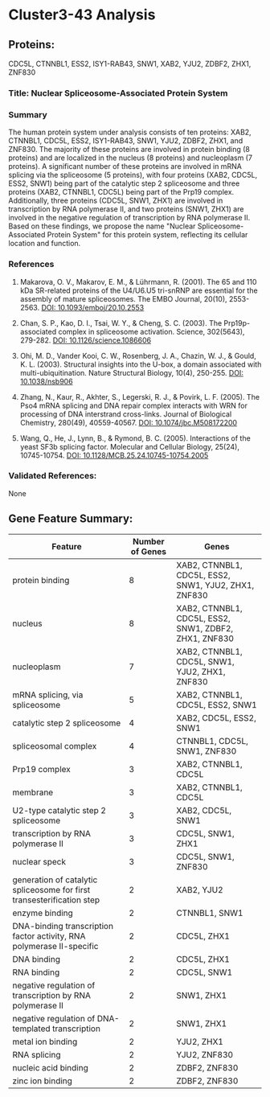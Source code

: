 # Cluster3-43 Analysis

## Proteins: 

CDC5L, CTNNBL1, ESS2, ISY1-RAB43, SNW1, XAB2, YJU2, ZDBF2, ZHX1, ZNF830

### Title: Nuclear Spliceosome-Associated Protein System

### Summary

The human protein system under analysis consists of ten proteins: XAB2, CTNNBL1, CDC5L, ESS2, ISY1-RAB43, SNW1, YJU2, ZDBF2, ZHX1, and ZNF830. The majority of these proteins are involved in protein binding (8 proteins) and are localized in the nucleus (8 proteins) and nucleoplasm (7 proteins). A significant number of these proteins are involved in mRNA splicing via the spliceosome (5 proteins), with four proteins (XAB2, CDC5L, ESS2, SNW1) being part of the catalytic step 2 spliceosome and three proteins (XAB2, CTNNBL1, CDC5L) being part of the Prp19 complex. Additionally, three proteins (CDC5L, SNW1, ZHX1) are involved in transcription by RNA polymerase II, and two proteins (SNW1, ZHX1) are involved in the negative regulation of transcription by RNA polymerase II. Based on these findings, we propose the name "Nuclear Spliceosome-Associated Protein System" for this protein system, reflecting its cellular location and function.

### References

1. Makarova, O. V., Makarov, E. M., & Lührmann, R. (2001). The 65 and 110 kDa SR-related proteins of the U4/U6.U5 tri-snRNP are essential for the assembly of mature spliceosomes. The EMBO Journal, 20(10), 2553-2563. [DOI: 10.1093/emboj/20.10.2553](https://doi.org/10.1093/emboj/20.10.2553)

2. Chan, S. P., Kao, D. I., Tsai, W. Y., & Cheng, S. C. (2003). The Prp19p-associated complex in spliceosome activation. Science, 302(5643), 279-282. [DOI: 10.1126/science.1086606](https://doi.org/10.1126/science.1086606)

3. Ohi, M. D., Vander Kooi, C. W., Rosenberg, J. A., Chazin, W. J., & Gould, K. L. (2003). Structural insights into the U-box, a domain associated with multi-ubiquitination. Nature Structural Biology, 10(4), 250-255. [DOI: 10.1038/nsb906](https://doi.org/10.1038/nsb906)

4. Zhang, N., Kaur, R., Akhter, S., Legerski, R. J., & Povirk, L. F. (2005). The Pso4 mRNA splicing and DNA repair complex interacts with WRN for processing of DNA interstrand cross-links. Journal of Biological Chemistry, 280(49), 40559-40567. [DOI: 10.1074/jbc.M508172200](https://doi.org/10.1074/jbc.M508172200)

5. Wang, Q., He, J., Lynn, B., & Rymond, B. C. (2005). Interactions of the yeast SF3b splicing factor. Molecular and Cellular Biology, 25(24), 10745-10754. [DOI: 10.1128/MCB.25.24.10745-10754.2005](https://doi.org/10.1128/MCB.25.24.10745-10754.2005)

### Validated References: 

None





## Gene Feature Summary: 

| Feature | Number of Genes | Genes |
| --- | --- | --- |
| protein binding | 8 | XAB2, CTNNBL1, CDC5L, ESS2, SNW1, YJU2, ZHX1, ZNF830 |
| nucleus | 8 | XAB2, CTNNBL1, CDC5L, ESS2, SNW1, ZDBF2, ZHX1, ZNF830 |
| nucleoplasm | 7 | XAB2, CTNNBL1, CDC5L, SNW1, YJU2, ZHX1, ZNF830 |
| mRNA splicing, via spliceosome | 5 | XAB2, CTNNBL1, CDC5L, ESS2, SNW1 |
| catalytic step 2 spliceosome | 4 | XAB2, CDC5L, ESS2, SNW1 |
| spliceosomal complex | 4 | CTNNBL1, CDC5L, SNW1, ZNF830 |
| Prp19 complex | 3 | XAB2, CTNNBL1, CDC5L |
| membrane | 3 | XAB2, CTNNBL1, CDC5L |
| U2-type catalytic step 2 spliceosome | 3 | XAB2, CDC5L, SNW1 |
|  transcription by RNA polymerase II | 3 | CDC5L, SNW1, ZHX1 |
| nuclear speck | 3 | CDC5L, SNW1, ZNF830 |
| generation of catalytic spliceosome for first transesterification step | 2 | XAB2, YJU2 |
| enzyme binding | 2 | CTNNBL1, SNW1 |
| DNA-binding transcription factor activity, RNA polymerase II-specific | 2 | CDC5L, ZHX1 |
| DNA binding | 2 | CDC5L, ZHX1 |
| RNA binding | 2 | CDC5L, SNW1 |
| negative regulation of transcription by RNA polymerase II | 2 | SNW1, ZHX1 |
| negative regulation of DNA-templated transcription | 2 | SNW1, ZHX1 |
| metal ion binding | 2 | YJU2, ZHX1 |
| RNA splicing | 2 | YJU2, ZNF830 |
| nucleic acid binding | 2 | ZDBF2, ZNF830 |
| zinc ion binding | 2 | ZDBF2, ZNF830 |

